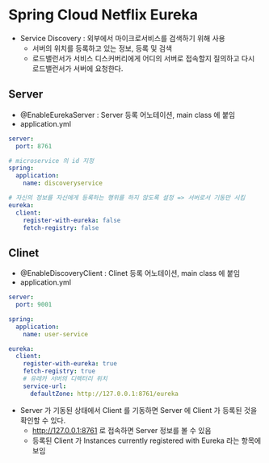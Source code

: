 # Spring Cloud Netflix Eureka
- Service Discovery : 외부에서 마이크로서비스를 검색하기 위해 사용
  - 서버의 위치를 등록하고 있는 정보, 등록 및 검색
  - 로드밸런서가 서비스 디스커버리에게 어디의 서버로 접속할지 질의하고 다시 로드밸런서가 서버에 요청한다.

## Server
- @EnableEurekaServer : Server 등록 어노테이션, main class 에 붙임
- application.yml
```yml
server:
  port: 8761

# microservice 의 id 지정
spring:
  application:
    name: discoveryservice

# 자신의 정보를 자신에게 등록하는 행위를 하지 않도록 설정 => 서버로서 기동만 시킴
eureka:
  client:
    register-with-eureka: false
    fetch-registry: false
```

## Clinet
- @EnableDiscoveryClient : Clinet 등록 어노테이션, main class 에 붙임
- application.yml
```yml
server:
  port: 9001

spring:
  application:
    name: user-service

eureka:
  client:
    register-with-eureka: true
    fetch-registry: true
    # 유레카 서버의 디렉터리 위치
    service-url:
      defaultZone: http://127.0.0.1:8761/eureka
```
- Server 가 기동된 상태에서 Client 를 기동하면 Server 에 Client 가 등록된 것을 확인할 수 있다.
  - http://127.0.0.1:8761 로 접속하면 Server 정보를 볼 수 있음
  - 등록된 Client 가 Instances currently registered with Eureka 라는 항목에 보임